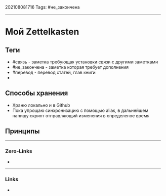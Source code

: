202108081716
Tags: #не_закончена 
___
# Мой Zettelkasten
## Теги
- #связь - заметка требующая установки связи с другими заметками
- #не_закончена - заметка которая требует дополнения
- #перевод - перевод статей, глав книги
- 

## Способы хранения
- Храню локально и в Github
- Пока упрощаю синхронизацию с помощью alias, в дальнейшем напишу скрипт отправляющий изменения в определеное время
## Принципы

___
### Zero-Links
- 

___
### Links
- 